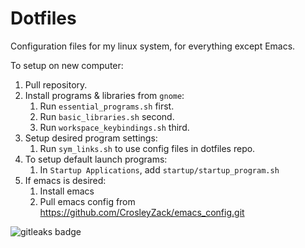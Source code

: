 # Dotfiles

Configuration files for my linux system, for everything except Emacs.

To setup on new computer:

1. Pull repository.
2. Install programs & libraries from `gnome`:
    1. Run `essential_programs.sh` first.
    2. Run `basic_libraries.sh` second.
    3. Run `workspace_keybindings.sh` third.
3. Setup desired program settings:
    1. Run `sym_links.sh` to use config files in dotfiles repo.
4. To setup default launch programs:
    1. In `Startup Applications`, add `startup/startup_program.sh`
5. If emacs is desired:
    1. Install emacs
    2. Pull emacs config from https://github.com/CrosleyZack/emacs_config.git

<img alt="gitleaks badge" src="https://img.shields.io/badge/protected%20by-gitleaks-blue">
